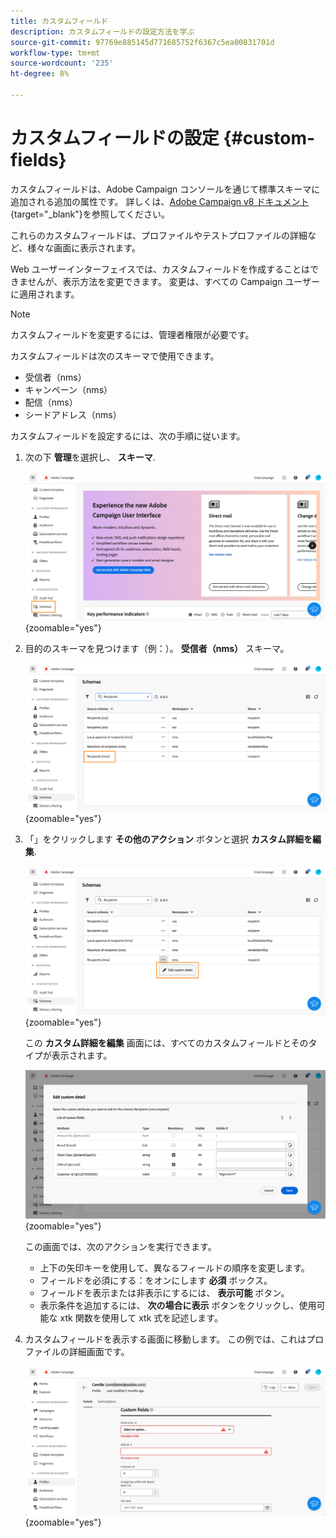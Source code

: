 ```yaml
---
title: カスタムフィールド
description: カスタムフィールドの設定方法を学ぶ
source-git-commit: 97769e885145d771685752f6367c5ea00831701d
workflow-type: tm+mt
source-wordcount: '235'
ht-degree: 8%

---
```


# カスタムフィールドの設定 {#custom-fields}

カスタムフィールドは、Adobe Campaign コンソールを通じて標準スキーマに追加される追加の属性です。 詳しくは、[Adobe Campaign v8 ドキュメント](https://experienceleague.adobe.com/docs/campaign/campaign-v8/developer/shemas-forms/extend-schema.html?lang=ja){target="_blank"}を参照してください。

これらのカスタムフィールドは、プロファイルやテストプロファイルの詳細など、様々な画面に表示されます。

Web ユーザーインターフェイスでは、カスタムフィールドを作成することはできませんが、表示方法を変更できます。 変更は、すべての Campaign ユーザーに適用されます。

>[!NOTE]
>
>カスタムフィールドを変更するには、管理者権限が必要です。

カスタムフィールドは次のスキーマで使用できます。

* 受信者（nms）
* キャンペーン（nms）
* 配信（nms）
* シードアドレス（nms）

カスタムフィールドを設定するには、次の手順に従います。

1. 次の下 **管理**&#x200B;を選択し、 **スキーマ**.

   ![](assets/custom-fields.png){zoomable=&quot;yes&quot;}

1. 目的のスキーマを見つけます（例：）。 **受信者（nms）** スキーマ。

   ![](assets/custom-fields2.png){zoomable=&quot;yes&quot;}

1. 「」をクリックします **その他のアクション** ボタンと選択 **カスタム詳細を編集**.

   ![](assets/custom-fields3.png){zoomable=&quot;yes&quot;}

   この **カスタム詳細を編集** 画面には、すべてのカスタムフィールドとそのタイプが表示されます。

   ![](assets/custom-fields4.png){zoomable=&quot;yes&quot;}

   この画面では、次のアクションを実行できます。

   * 上下の矢印キーを使用して、異なるフィールドの順序を変更します。
   * フィールドを必須にする：をオンにします **必須** ボックス。
   * フィールドを表示または非表示にするには、 **表示可能** ボタン。
   * 表示条件を追加するには、 **次の場合に表示** ボタンをクリックし、使用可能な xtk 関数を使用して xtk 式を記述します。

1. カスタムフィールドを表示する画面に移動します。 この例では、これはプロファイルの詳細画面です。

   ![](assets/custom-fields5.png){zoomable=&quot;yes&quot;}
